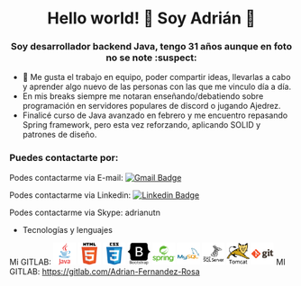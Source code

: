 
<h1 align="center">Hello world! 👋 Soy Adrián 🙂</h1>
<h3 align="center"> Soy desarrollador backend Java, tengo 31 años aunque en foto no se note :suspect:  </h3>

- 🤝 Me gusta el trabajo en equipo, poder compartir ideas, llevarlas a cabo y aprender algo nuevo de las personas con las que me vinculo día a día. 
- En mis breaks siempre me notaran enseñando/debatiendo sobre programación en servidores populares de discord o jugando Ajedrez.
- Finalicé curso de Java avanzado en febrero y me encuentro repasando Spring framework, pero esta vez reforzando, aplicando SOLID y patrones de diseño. 


<h3 align="left">Puedes contactarte por:</h3>

   Podes contactarme via E-mail:  [![Gmail Badge](https://img.shields.io/badge/-adrianfr2011@gmail.com-d14836?style=flat-square&logo=Gmail&logoColor=white&link=mailto:adrianfr2011@gmail.com)](mailto:adrianfr2011@gmail.com) </li>
   
Podes contactarme via Linkedin: [![Linkedin Badge](https://img.shields.io/badge/-AdriánFernándezRosa-blue?style=flat-square&logo=Linkedin&logoColor=white&link=https://www.linkedin.com/in/adrian-fernandez-rosa/)](https://www.linkedin.com/in/adrian-fernandez-rosa/)

  Podes contactarme via Skype: adrianutn 


* Tecnologías y lenguajes
<p align="left">
  <a>
     Mi GITLAB: 
  <img src ="https://raw.githubusercontent.com/devicons/devicon/2ae2a900d2f041da66e950e4d48052658d850630/icons/java/java-original-wordmark.svg" alt="java" width="40" height="40"/>
 <img src="https://raw.githubusercontent.com/devicons/devicon/master/icons/html5/html5-original-wordmark.svg" alt="html5" width="40" height="40"/>  
  <img src ="https://raw.githubusercontent.com/devicons/devicon/master/icons/css3/css3-original-wordmark.svg" alt="css3" width="40" height="40"/>
  <img src ="https://raw.githubusercontent.com/devicons/devicon/2ae2a900d2f041da66e950e4d48052658d850630/icons/bootstrap/bootstrap-plain-wordmark.svg" alt="bootstrap" width="40" height="40"/>
    <img src ="https://raw.githubusercontent.com/devicons/devicon/2ae2a900d2f041da66e950e4d48052658d850630/icons/spring/spring-original-wordmark.svg" alt="spring" width="40" height="40"/>
 <img src ="https://raw.githubusercontent.com/devicons/devicon/2ae2a900d2f041da66e950e4d48052658d850630/icons/mysql/mysql-original-wordmark.svg" alt="mysql" width="40" height="40"/>
    
<img src ="https://raw.githubusercontent.com/devicons/devicon/2ae2a900d2f041da66e950e4d48052658d850630/icons/microsoftsqlserver/microsoftsqlserver-plain-wordmark.svg" alt="sql Server" width="40" height="40"/>
<img src ="https://raw.githubusercontent.com/devicons/devicon/2ae2a900d2f041da66e950e4d48052658d850630/icons/tomcat/tomcat-original-wordmark.svg" alt="apache tomcat" width="40" height="40"/>   
 <img src ="https://raw.githubusercontent.com/devicons/devicon/2ae2a900d2f041da66e950e4d48052658d850630/icons/git/git-original-wordmark.svg" alt="git" width="40" height="40"/>   
    MI GITLAB: <a href="https://gitlab.com/Adrian-Fernandez-Rosa">https://gitlab.com/Adrian-Fernandez-Rosa</a>
 
   
</p>
<!--
**Adrian-Fernandez-Rosa/Adrian-Fernandez-Rosa** is a ✨ _special_ ✨ repository because its `README.md` (this file) appears on your GitHub profile.


Here are some ideas to get you started:

- 🔭 I’m currently working on ...
- 🌱 I’m currently learning ...
- 👯 I’m looking to collaborate on ...
- 🤔 I’m looking for help with ...
- 💬 Ask me about ...
- 📫 How to reach me: ...
- 😄 Pronouns: ...
- ⚡ Fun fact: ...
-->
